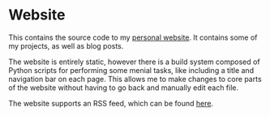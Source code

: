 # Website

This contains the source code to my [personal website](https://linguini1.github.io). It contains some of my projects, as
well as blog posts.

The website is entirely static, however there is a build system composed of Python scripts for performing some menial
tasks, like including a title and navigation bar on each page. This allows me to make changes to core parts of the
website without having to go back and manually edit each file.

The website supports an RSS feed, which can be found [here](https://linguini1.github.io/rss.xml).
